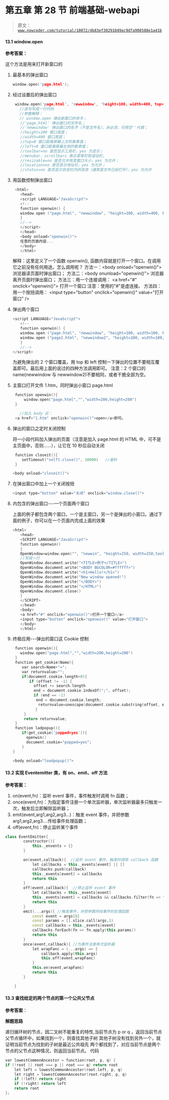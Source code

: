 # 第五章 第 28 节 前端基础-webapi

> 原文：[`www.nowcoder.com/tutorial/10072/4b83ef30291849ac9dfa908588e1a41b`](https://www.nowcoder.com/tutorial/10072/4b83ef30291849ac9dfa908588e1a41b)

#### 13.1 window.open

**参考答案：**

这个方法是用来打开新窗口的

1.  最基本的弹出窗口

    ```cpp
    window.open('page.html');
    ```

2.  经过设置后的弹出窗口

    ```cpp
     window.open('page.html', 'newwindow', 'height=100, width=400, top=0, left=0, toolbar=no, menubar=no, scrollbars=no, resizable=no, location=no, status=no')   
       //该句写成一行代码
       //参数解释：
       // window.open 弹出新窗口的命令； 
    　　//'page.html' 弹出窗口的文件名； 
    　　//'newwindow' 弹出窗口的名字（不是文件名），非必须，可用空''代替； 
    　　//height=100 窗口高度； 
    　　//width=400 窗口宽度； 
    　　//top=0 窗口距离屏幕上方的象素值； 
    　　//left=0 窗口距离屏幕左侧的象素值； 
    　　//toolbar=no 是否显示工具栏，yes 为显示； 
    　　//menubar，scrollbars 表示菜单栏和滚动栏。 
    　　//resizable=no 是否允许改变窗口大小，yes 为允许； 
    　　//location=no 是否显示地址栏，yes 为允许； 
    　　//status=no 是否显示状态栏内的信息（通常是文件已经打开），yes 为允许
    ```

3.  用函数控制弹出窗口

    ```cpp
     <html> 
    　　<head> 
    　　<script LANGUAGE="JavaScript"> 
    　　<!-- 
    　　function openwin() { 
    　　window.open ("page.html", "newwindow", "height=100, width=400, toolbar =no, menubar=no, scrollbars=no, resizable=no, location=no, status=no") //写成一行
    　　} 
    　　//--> 
    　　</script> 
    　　</head> 
    　　<body οnlοad="openwin()"> 
    　　任意的页面内容... 
    　　</body> 
    　　</html> 
    ```

    解释：这里定义了一个函数 openwin(), 函数内容就是打开一个窗口。在调用它之前没有任何用途。怎么调用呢？ 方法一：<body οnlοad="openwin()"> 浏览器读页面时弹出窗口； 方法二：<body οnunlοad="openwin()"> 浏览器离开页面时弹出窗口； 方法三：用一个连接调用： <a href="#" οnclick="openwin()"> 打开一个窗口 注意：使用的"#"是虚连接。 方法四：用一个按扭调用： <input type="button" οnclick="openwin()" value="打开窗口" />

4.  弹出两个窗口

    ```cpp
    <script LANGUAGE="JavaScript"> 
    　　<!-- 
    　　function openwin() { 
    　　window.open ("page.html", "newwindow", "height=100, width=100, top=0, left=0,toolbar=no, menubar=no, scrollbars=no, resizable=no, location=n o, status=no")//写成一行 
    　　window.open ("page2.html", "newwindow2", "height=100, width=100, top=100, left=100,toolbar=no, menubar=no, scrollbars=no, resizable=no, loca tion=no, status=no")//写成一行 
    　　} 
    　　//--> 
    </script>
    ```

    为避免弹出的 2 个窗口覆盖，用 top 和 left 控制一下弹出的位置不要相互覆盖即可。最后用上面的说过的四种方法调用即可。 注意：2 个窗口的 name(newwindow 与 newwindow2)不要相同，或者干脆全部为空。

5.  主窗口打开文件 1.htm，同时弹出小窗口 page.html

    ```cpp
     function openwin(){
         window.open("page.html","","width=200,height=200") 
     }
    ```

    ```cpp
       //加入 body 区：
     <a href="1.htm" οnclick="openwin()">open</a>即可。
    ```

6.  弹出的窗口之定时关闭控制

    将一小段代码加入弹出的页面（注意是加入 page.html 的 HTML 中，可不是主页面中，否则......），让它在 10 秒后自动关闭

    ```cpp
     function closeit(){
        setTimeout("selft.close()", 10000)   //毫秒
     }
    ```

    ```cpp
    <body οnlοad="closeit()">
    ```

7.  在弹出窗口中加上一个关闭按扭

    ```cpp
    <input type="button" value="关闭" οnclick="window.close()">
    ```

8.  内包含的弹出窗口---一个页面两个窗口

    上面的例子都包含两个窗口，一个是主窗口，另一个是弹出的小窗口。通过下面的例子，你可以在一个页面内完成上面的效果

    ```cpp
    <html> 
    　　<head> 
    　　<SCRIPT LANGUAGE="JavaScript"> 
    　　function openwin() 
    　　{ 
    　　OpenWindow=window.open("", "newwin", "height=250, width=250,toolbar=no ,scrollbars="+scroll+",menubar=no"); 
    　　//写成一行 
    　　OpenWindow.document.write("<TITLE>例子</TITLE>") 
    　　OpenWindow.document.write("<BODY BGCOLOR=#ffffff>") 
    　　OpenWindow.document.write("<h1>Hello!</h1>") 
    　　OpenWindow.document.write("New window opened!") 
    　　OpenWindow.document.write("</BODY>") 
    　　OpenWindow.document.write("</HTML>") 
    　　OpenWindow.document.close() 
    　　} 
    　　</SCRIPT> 
    　　</head> 
    　　<body> 
    　　<a href="#" οnclick="openwin()">打开一个窗口</a> 
    　　<input type="button" οnclick="openwin()" value="打开窗口"> 
    　　</body> 
    　　</html> 
    ```

9.  终极应用---弹出的窗口这 Cookie 控制

    ```cpp
     function openwin(){ 
    　　window.open("page.html","","width=200,height=200") 
     } 
     function get_cookie(Name){
        var search=Name+"=";
        var returnvalue="";
        if(document.cookie.length>0){
    　　    if (offset != -1) { 
    　　      offset += search.length 
    　　      end = document.cookie.indexOf(";", offset); 
    　　      if (end == -1) 
    　　       end = document.cookie.length; 
    　　        returnvalue=unescape(document.cookie.substring(offset, end));
              }
         }
         return returnvalue;
     }
     function ladpopup(){
        if(get_cookie('popped=yes')){
          openwin()
          document.cookie="popped=yes";
        }
    }
    ```

    ```cpp
    <body οnlοad="loadpopup()">
    ```

#### 13.2 实现 Eventemitter 类，有 on、emit、off 方法

**参考答案：**

1.  on(event,fn)：监听 event 事件，事件触发时调用 fn 函数；
2.  once(event,fn)：为指定事件注册一个单次监听器，单次监听器最多只触发一次，触发后立即解除监听器；
3.  emit(event,arg1,arg2,arg3...)：触发 event 事件，并把参数 arg1,arg2,arg3....传给事件处理函数；
4.  off(event,fn)：停止监听某个事件

```cpp
class EventEmitter{
        constructor(){
            this._envents = {}
        }

        on(event,callback){  //监听 event 事件，触发时调用 callback 函数
            let callbacks = this._events[event] || []
            callbacks.push(callback)
            this._events[event] = callbacks
            return this
        }
        off(event,callback){  //停止监听 event 事件
            let callbacks = this._events[event]
            this._events[event] = callbacks && callbacks.filter(fn => fn !== callback)
            return this
        }
        emit(...args){ //触发事件，并把参数传给事件的处理函数
            const event = args[0]
            const params = [].slice.call(args,1)
            const callbacks = this._events[event]
            callbacks.forEach(fn => fn.apply(this.params))
            return this
        }
        once(event,callback){ //为事件注册单次监听器
            let wrapFanc = (...args) => {
                callback.apply(this.args)
                this.off(event,wrapFanc)
            }
            this.on(event,wrapFanc)
            return this
        }

    }
```

#### 13.3 查找给定的两个节点的第一个公共父节点

**参考答案**：

**解题思路**

递归循环树的节点，因二叉树不能重复的特性,当前节点为 p or q ，返回当前节点 父节点循环中，如果找到一个，则查找其他子树 其他子树没有找到另外一个，就证明当前节点为找到的子树是最近公共祖先 两个都找到了，对应当前节点是两个节点的父节点这种情况，则返回当前节点。 代码

```cpp
var lowestCommonAncestor = function(root, p, q) {
if (!root || root === p || root === q) return root
    let left = lowestCommonAncestor(root.left, p, q)
    let right = lowestCommonAncestor(root.right, p, q)
    if (!left) return right
    if (!right) return left
    return root
};
```